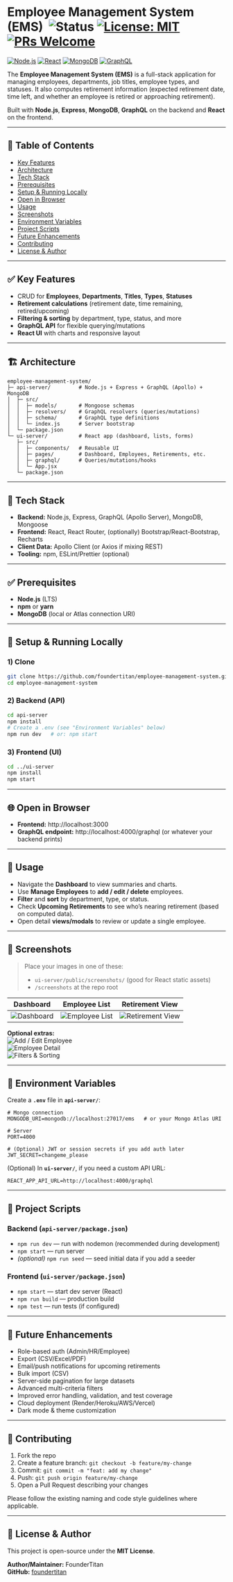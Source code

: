 # Employee Management System (EMS) &nbsp;![Status](https://img.shields.io/badge/status-active-brightgreen) [![License: MIT](https://img.shields.io/badge/License-MIT-yellow.svg)](LICENSE) [![PRs Welcome](https://img.shields.io/badge/PRs-welcome-blue.svg)](#-contributing)  
[![Node.js](https://img.shields.io/badge/Node.js-18%2B-43853D?logo=node.js&logoColor=white)](#-tech-stack) [![React](https://img.shields.io/badge/React-18-61DAFB?logo=react&logoColor=black)](#-tech-stack) [![MongoDB](https://img.shields.io/badge/MongoDB-Atlas%2FLocal-47A248?logo=mongodb&logoColor=white)](#-tech-stack) [![GraphQL](https://img.shields.io/badge/GraphQL-Apollo-E10098?logo=graphql&logoColor=white)](#-tech-stack)

The **Employee Management System (EMS)** is a full-stack application for managing employees, departments, job titles, employee types, and statuses. It also computes retirement information (expected retirement date, time left, and whether an employee is retired or approaching retirement).

Built with **Node.js**, **Express**, **MongoDB**, **GraphQL** on the backend and **React** on the frontend.

---

## 📌 Table of Contents
- [Key Features](#-key-features)
- [Architecture](#-architecture)
- [Tech Stack](#-tech-stack)
- [Prerequisites](#-prerequisites)
- [Setup & Running Locally](#-setup--running-locally)
- [Open in Browser](#-open-in-browser)
- [Usage](#-usage)
- [Screenshots](#-screenshots)
- [Environment Variables](#-environment-variables)
- [Project Scripts](#-project-scripts)
- [Future Enhancements](#-future-enhancements)
- [Contributing](#-contributing)
- [License & Author](#-license--author)

---

## ✅ Key Features
- CRUD for **Employees**, **Departments**, **Titles**, **Types**, **Statuses**
- **Retirement calculations** (retirement date, time remaining, retired/upcoming)
- **Filtering & sorting** by department, type, status, and more
- **GraphQL API** for flexible querying/mutations
- **React UI** with charts and responsive layout

---

## 🏗 Architecture
```
employee-management-system/
├─ api-server/         # Node.js + Express + GraphQL (Apollo) + MongoDB
│  ├─ src/
│  │  ├─ models/       # Mongoose schemas
│  │  ├─ resolvers/    # GraphQL resolvers (queries/mutations)
│  │  ├─ schema/       # GraphQL type definitions
│  │  └─ index.js      # Server bootstrap
│  └─ package.json
└─ ui-server/          # React app (dashboard, lists, forms)
   ├─ src/
   │  ├─ components/   # Reusable UI
   │  ├─ pages/        # Dashboard, Employees, Retirements, etc.
   │  ├─ graphql/      # Queries/mutations/hooks
   │  └─ App.jsx
   └─ package.json
```

---

## 🧰 Tech Stack
- **Backend:** Node.js, Express, GraphQL (Apollo Server), MongoDB, Mongoose
- **Frontend:** React, React Router, (optionally) Bootstrap/React-Bootstrap, Recharts
- **Client Data:** Apollo Client (or Axios if mixing REST)
- **Tooling:** npm, ESLint/Prettier (optional)

---

## ✅ Prerequisites
- **Node.js** (LTS)
- **npm** or **yarn**
- **MongoDB** (local or Atlas connection URI)

---

## 🚀 Setup & Running Locally

### 1) Clone
```bash
git clone https://github.com/foundertitan/employee-management-system.git
cd employee-management-system
```

### 2) Backend (API)
```bash
cd api-server
npm install
# Create a .env (see "Environment Variables" below)
npm run dev   # or: npm start
```

### 3) Frontend (UI)
```bash
cd ../ui-server
npm install
npm start
```

---

## 🌐 Open in Browser
- **Frontend:** http://localhost:3000  
- **GraphQL endpoint:** http://localhost:4000/graphql (or whatever your backend prints)

---

## 🧭 Usage
- Navigate the **Dashboard** to view summaries and charts.
- Use **Manage Employees** to **add / edit / delete** employees.
- **Filter** and **sort** by department, type, or status.
- Check **Upcoming Retirements** to see who’s nearing retirement (based on computed data).
- Open detail **views/modals** to review or update a single employee.

---

## 📸 Screenshots

> Place your images in one of these:
> - `ui-server/public/screenshots/` (good for React static assets)
> - `/screenshots` at the repo root

| Dashboard | Employee List | Retirement View |
| --- | --- | --- |
| ![Dashboard](ui-server/public/screenshots/dashboard.png) | ![Employee List](ui-server/public/screenshots/employee-list.png) | ![Retirement View](ui-server/public/screenshots/retirements.png) |

**Optional extras:**  
![Add / Edit Employee](ui-server/public/screenshots/add-edit-modal.png)  
![Employee Detail](ui-server/public/screenshots/employee-detail.png)  
![Filters & Sorting](ui-server/public/screenshots/filters.png)

---

## 🔐 Environment Variables

Create a **`.env`** file in **`api-server/`**:
```env
# Mongo connection
MONGODB_URI=mongodb://localhost:27017/ems   # or your Mongo Atlas URI

# Server
PORT=4000

# (Optional) JWT or session secrets if you add auth later
JWT_SECRET=changeme_please
```

(Optional) In **`ui-server/`**, if you need a custom API URL:
```env
REACT_APP_API_URL=http://localhost:4000/graphql
```

---

## 🧪 Project Scripts

### Backend (`api-server/package.json`)
- `npm run dev` — run with nodemon (recommended during development)  
- `npm start` — run server  
- *(optional)* `npm run seed` — seed initial data if you add a seeder  

### Frontend (`ui-server/package.json`)
- `npm start` — start dev server (React)  
- `npm run build` — production build  
- `npm test` — run tests (if configured)

---

## 🔮 Future Enhancements
- Role-based auth (Admin/HR/Employee)  
- Export (CSV/Excel/PDF)  
- Email/push notifications for upcoming retirements  
- Bulk import (CSV)  
- Server-side pagination for large datasets  
- Advanced multi-criteria filters  
- Improved error handling, validation, and test coverage  
- Cloud deployment (Render/Heroku/AWS/Vercel)  
- Dark mode & theme customization

---

## 🤝 Contributing
1. Fork the repo  
2. Create a feature branch: `git checkout -b feature/my-change`  
3. Commit: `git commit -m "feat: add my change"`  
4. Push: `git push origin feature/my-change`  
5. Open a Pull Request describing your changes  

Please follow the existing naming and code style guidelines where applicable.

---

## 📜 License & Author
This project is open-source under the **MIT License**.

**Author/Maintainer:** FounderTitan  
**GitHub:** [foundertitan](https://github.com/foundertitan)
